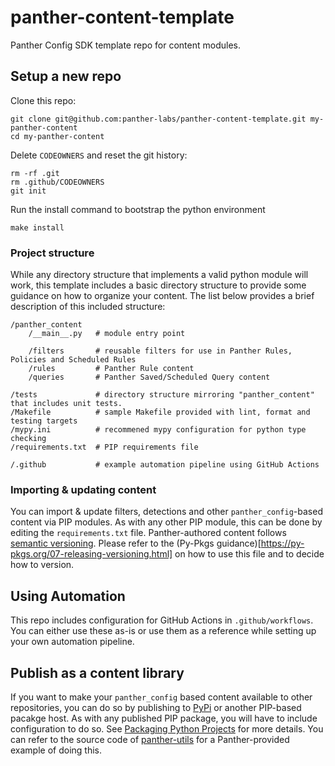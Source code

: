 # panther-content-template
Panther Config SDK template repo for content modules.


## Setup a new repo
Clone this repo:
```shell
git clone git@github.com:panther-labs/panther-content-template.git my-panther-content
cd my-panther-content
```

Delete `CODEOWNERS` and reset the git history:
```shell
rm -rf .git
rm .github/CODEOWNERS
git init
```

Run the install command to bootstrap the python environment
```shell
make install
```

### Project structure
While any directory structure that implements a valid python module will work, this template includes a basic directory structure to provide some guidance on how to organize your content. The list below provides a brief description of this included structure:

```
/panther_content
    /__main__.py   # module entry point

    /filters       # reusable filters for use in Panther Rules, Policies and Scheduled Rules
    /rules         # Panther Rule content
    /queries       # Panther Saved/Scheduled Query content

/tests             # directory structure mirroring "panther_content" that includes unit tests.
/Makefile          # sample Makefile provided with lint, format and testing targets
/mypy.ini          # recommened mypy configuration for python type checking
/requirements.txt  # PIP requirements file

/.github           # example automation pipeline using GitHub Actions
```

### Importing & updating content
You can import & update filters, detections and other `panther_config`-based content via PIP modules. As with any other PIP module, this can be done by editing the `requirements.txt` file. Panther-authored content follows [semantic versioning](semver.org). Please refer to the (Py-Pkgs guidance)[https://py-pkgs.org/07-releasing-versioning.html] on how to use this file and to decide how to version. 


## Using Automation
This repo includes configuration for GitHub Actions in `.github/workflows`. You can either use these as-is or use them as a reference while setting up your own automation pipeline.


## Publish as a content library
If you want to make your `panther_config` based content available to other repositories, you can do so by publishing to [PyPi](pypi.org) or another PIP-based pacakge host. As with any published PIP package, you will have to include configuration to do so. See [Packaging Python Projects](https://packaging.python.org/en/latest/tutorials/packaging-projects/) for more details. You can refer to the source code of [panther-utils](https://github.com/panther-labs/panther-utils) for a Panther-provided example of doing this.

